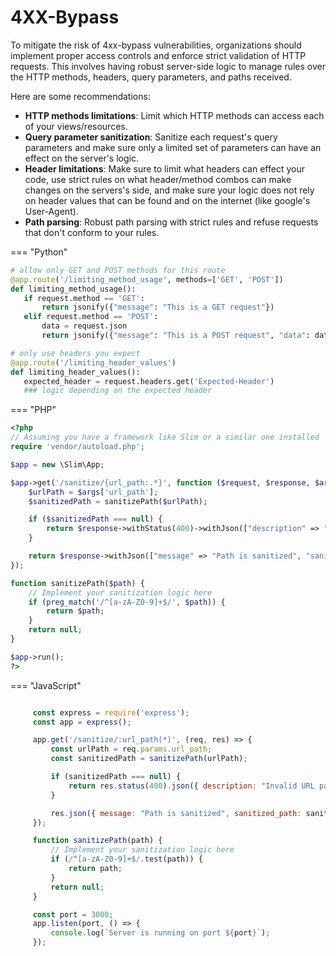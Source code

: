 
# 4XX-Bypass

To mitigate the risk of 4xx-bypass vulnerabilities, organizations should implement proper access controls and enforce strict validation of HTTP requests. This involves having robust server-side logic to manage rules over the HTTP methods, headers, query parameters, and paths received.

Here are some recommendations:
  * **HTTP methods limitations**: Limit which HTTP methods can access each of your views/resources.
  * **Query parameter sanitization**: Sanitize each request's query parameters and make sure only a limited set of parameters can have an effect on the server's logic.
  * **Header limitations**: Make sure to limit what headers can effect your code, use strict rules on what header/method combos can make changes on the servers's side, and make sure your logic does not rely on header values that can be found and on the internet (like google's User-Agent).
  * **Path parsing**: Robust path parsing with strict rules and refuse requests that don't conform to your rules.

=== "Python"
   ```python
   # allow only GET and POST methods for this route
  @app.route('/limiting_method_usage', methods=['GET', 'POST'])
  def limiting_method_usage():
      if request.method == 'GET':
          return jsonify({"message": "This is a GET request"})
      elif request.method == 'POST':
          data = request.json
          return jsonify({"message": "This is a POST request", "data": data})
   ```
   ```python
   # only use headers you expect
   @app.route('/limiting_header_values')
  def limiting_header_values():
      expected_header = request.headers.get('Expected-Header')
      ### logic depending on the expected header
   ```


=== "PHP"
   ```php
   <?php
   // Assuming you have a framework like Slim or a similar one installed
   require 'vendor/autoload.php';

   $app = new \Slim\App;

   $app->get('/sanitize/{url_path:.*}', function ($request, $response, $args) {
       $urlPath = $args['url_path'];
       $sanitizedPath = sanitizePath($urlPath);

       if ($sanitizedPath === null) {
           return $response->withStatus(400)->withJson(["description" => "Invalid URL path"]);
       }
   
       return $response->withJson(["message" => "Path is sanitized", "sanitized_path" => $sanitizedPath]);
   });

   function sanitizePath($path) {
       // Implement your sanitization logic here
       if (preg_match('/^[a-zA-Z0-9]+$/', $path)) {
           return $path;
       }
       return null;
   }

   $app->run();
   ?>
   ```


=== "JavaScript"
   ```javascript

        const express = require('express');
        const app = express();

        app.get('/sanitize/:url_path(*)', (req, res) => {
            const urlPath = req.params.url_path;
            const sanitizedPath = sanitizePath(urlPath);

            if (sanitizedPath === null) {
                return res.status(400).json({ description: "Invalid URL path" });
            }

            res.json({ message: "Path is sanitized", sanitized_path: sanitizedPath });
        });

        function sanitizePath(path) {
            // Implement your sanitization logic here
            if (/^[a-zA-Z0-9]+$/.test(path)) {
                return path;
            }
            return null;
        }

        const port = 3000;
        app.listen(port, () => {
            console.log(`Server is running on port ${port}`);
        });
```
